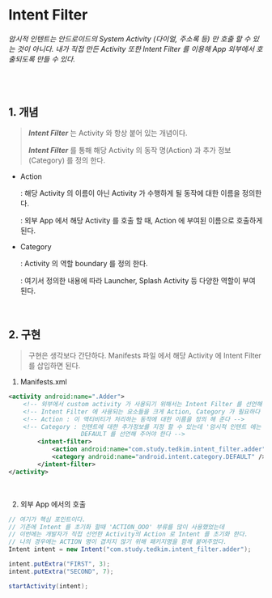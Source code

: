 # Intent Filter

###### 암시적 인텐트는 안드로이드의 System Activity (다이얼, 주소록 등) 만 호출 할 수 있는 것이 아니다. 내가 직접 만든 Activity 또한 Intent Filter 를 이용해 App 외부에서 호출되도록 만들 수 있다.

<br>

## 1. 개념

> ___Intent Filter___ 는 Activity 와 항상 붙어 있는 개념이다.
>
> ___Intent Filter___ 를 통해 해당 Activity 의 동작 명(Action) 과 추가 정보(Category) 를 정의 한다.

- Action

  : 해당 Activity 의 이름이 아닌 Activity 가 수행하게 될 동작에 대한 이름을 정의한다.

  : 외부 App 에서 해당 Activity 를 호출 할 때, Action 에 부여된 이름으로 호출하게 된다.

- Category

  : Activity 의 역할 boundary 를 정의 한다.

  : 여기서 정의한 내용에 따라 Launcher, Splash Activity 등 다양한 역할이 부여 된다.

<br>

## 2. 구현

> 구현은 생각보다 간단하다. Manifests 파일 에서 해당 Activity 에 Intent Filter 를 삽입하면 된다.

1) Manifests.xml

```xml
<activity android:name=".Adder">
	<!-- 외부에서 custom activity 가 사용되기 위해서는 Intent Filter 를 선언해 줘야 한다 -->
	<!-- Intent Filter 에 사용되는 요소들을 크게 Action, Category 가 필요하다 -->
	<!-- Action : 이 액티비티가 처리하는 동작에 대한 이름을 정의 해 준다 -->
	<!-- Category : 인텐트에 대한 추가정보를 지정 할 수 있는데 '암시적 인텐트 에는 항상
                	DEFAULT 를 선언해 주어야 한다 -->
		<intent-filter>
			<action android:name="com.study.tedkim.intent_filter.adder" />
			<category android:name="android.intent.category.DEFAULT" />
		</intent-filter>
</activity>
```

<br>

2) 외부 App 에서의 호출

```java
// 여기가 핵심 포인트이다.
// 기존에 Intent 를 초기화 할때 'ACTION_OOO' 부류를 많이 사용했었는데
// 이번에는 개발자가 직접 선언한 Activity의 Action 로 Intent 를 초기화 한다.
// 나의 경우에는 ACTION 명이 겹치지 않기 위해 패키지명을 함께 붙여주었다.
Intent intent = new Intent("com.study.tedkim.intent_filter.adder");

intent.putExtra("FIRST", 3);
intent.putExtra("SECOND", 7);

startActivity(intent);
```

